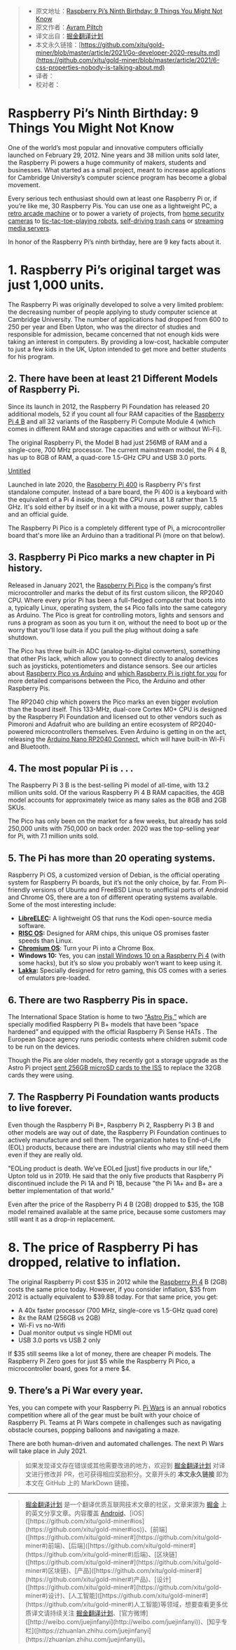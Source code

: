 > * 原文地址：[Raspberry Pi’s Ninth Birthday: 9 Things You Might Not Know](https://www.tomshardware.com/news/raspberry-pi-9th-birthday)
> * 原文作者：[Avram Piltch]([https://www.tomshardware.com/author/avram-piltch](https://www.tomshardware.com/author/avram-piltch))
> * 译文出自：[掘金翻译计划]([https://github.com/xitu/gold-miner](https://github.com/xitu/gold-miner))
> * 本文永久链接：[https://github.com/xitu/gold-miner/blob/master/article/2021/Go-developer-2020-results.md](https://github.com/xitu/gold-miner/blob/master/article/2021/6-css-properties-nobody-is-talking-about.md)
> * 译者：
> * 校对者：

# Raspberry Pi’s Ninth Birthday: 9 Things You Might Not Know

One of the world’s most popular and innovative computers officially launched on February 29, 2012. Nine years and 38 million units sold later, the Raspberry Pi powers a huge community of makers, students and businesses. What started as a small project, meant to increase applications for Cambridge University’s computer science program has become a global movement.

Every serious tech enthusiast should own at least one Raspberry Pi or, if you’re like me, 30 Raspberry Pis. You can use one as a lightweight PC, a [retro arcade machine](https://www.tomshardware.com/how-to/install-retropie-raspberry-pi-4) or to power a variety of projects, from [home security cameras](https://www.tomshardware.com/how-to/raspberry-pi-security-camera) to [tic-tac-toe-playing robots](https://www.tomshardware.com/news/this-raspberry-pi-robot-plays-tic-tac-toe-so-you-never-play-alone), [self-driving trash cans](https://www.tomshardware.com/news/clean-your-room-with-this-raspberry-pi-trash-delivery-bot) or [streaming media servers](https://www.tomshardware.com/how-to/raspberry-pi-plex-ubuntu).

In honor of the Raspberry Pi’s ninth birthday, here are 9 key facts about it.

# 1. Raspberry Pi’s original target was just 1,000 units.

The Raspberry Pi was originally developed to solve a very limited problem: the decreasing number of people applying to study computer science at Cambridge University. The number of applications had dropped from 600 to 250 per year and Eben Upton, who was the director of studies and responsible for admission, became concerned that not enough kids were taking an interest in computers. By providing a low-cost, hackable computer to just a few kids in the UK, Upton intended to get more and better students for his program.

## 2. There have been at least 21 Different Models of Raspberry Pi.

Since its launch in 2012, the Raspberry Pi Foundation has released 20 additional models, 52 if you count all four RAM capacities of the [Raspberry Pi 4 B](https://www.tomshardware.com/reviews/raspberry-pi-4) and all 32 variants of the Raspberry Pi Compute Module 4 (which comes in different RAM and storage capacities and with or without Wi-Fi).

The original Raspberry Pi, the Model B had just 256MB of RAM and a single-core, 700 MHz processor. The current mainstream model, the Pi 4 B, has up to 8GB of RAM, a quad-core 1.5-GHz CPU and USB 3.0 ports.

[Untitled](https://www.notion.so/8167832e68b6463b931c6876c83629dd)

Launched in late 2020, the [Raspberry Pi 400](https://www.tomshardware.com/news/raspberry-pi-400-review-faster-cpu-new-layout-better-thermals) is Raspberry Pi's first standalone computer. Instead of a bare board, the Pi 400 is a keyboard with the equivalent of a Pi 4 inside, though the CPU runs at 1.8 rather than 1.5 GHz. It's sold either by itself or in a kit with a mouse, power supply, cables and an official guide.

The Raspberry Pi Pico is a completely different type of Pi, a microcontroller board that's more like an Arduino than a traditional Pi (more on that below).

## 3. Raspberry Pi Pico marks a new chapter in Pi history.

Released in January 2021, the [Raspberry Pi Pico](https://www.tomshardware.com/news/raspberry-pi-pico-tutorials-pinout-everything-you-need-to-know) is the company’s first microcontroller and marks the debut of its first custom silicon, the RP2040 CPU. Where every prior Pi has been a full-fledged computer that boots into a, typically Linux, operating system, the `$4` Pico falls into the same category as Arduino. The Pico is great for controlling motors, lights and sensors and runs a program as soon as you turn it on, without the need to boot up or the worry that you’ll lose data if you pull the plug without doing a safe shutdown.

The Pico has three built-in ADC (analog-to-digital converters), something that other Pis lack, which allow you to connect directly to analog devices such as joysticks, potentiometers and distance sensors. See our articles about [Raspberry Pico vs Arduino](https://www.tomshardware.com/features/raspberry-pi-pico-vs-arduino) and [which Raspberry Pi is right for you](https://www.tomshardware.com/how-to/raspberry-pi-buying-guide) for more detailed comparisons between the Pico, the Arduino and other Raspberry Pis.

The RP2040 chip which powers the Pico marks an even bigger evolution than the board itself. This 133-MHz, dual-core Cortex M0+ CPU is designed by the Raspberry Pi Foundation and licensed out to other vendors such as Pimoroni and Adafruit who are building an entire ecosystem of RP2040-powered microcontrollers themselves. Even Arduino is getting in on the act, releasing the [Arduino Nano RP2040 Connect](https://www.tomshardware.com/news/first-pi-silicon-arduino-nano-rp2040-connect-spotted), which will have built-in Wi-Fi and Bluetooth.

## 4. The most popular Pi is . . .

The Raspberry Pi 3 B is the best-selling Pi model of all-time, with 13.2 million units sold. Of the various Raspberry Pi 4 B RAM capacities, the 4GB model accounts for approximately twice as many sales as the 8GB and 2GB SKUs.

The Pico has only been on the market for a few weeks, but already has sold 250,000 units with 750,000 on back order. 2020 was the top-selling year for Pi, with 7.1 million units sold.

## 5. The Pi has more than 20 operating systems.

Raspberry Pi OS, a customized version of Debian, is the official operating system for Raspberry Pi boards, but it’s not the only choice, by far. From Pi-friendly versions of Ubuntu and FreeBSD Linux to unofficial ports of Android and Chrome OS, there are a ton of different operating systems available. Some of the most interesting include:

- **[LibreELEC](https://libreelec.tv/downloads_new/):** A lightweight OS that runs the Kodi open-source media software.
- **[RISC OS](https://www.riscosopen.org/content/downloads/raspberry-pi):** Designed for ARM chips, this unique OS promises faster speeds than Linux.
- **[Chromium OS](https://github.com/FydeOS/chromium_os-raspberry_pi)**: Turn your Pi into a Chrome Box.
- **Windows 10:** Yes, you can [install Windows 10 on a Raspberry Pi 4](https://www.tomshardware.com/how-to/install-windows-10-raspberry-pi) (with some hacks), but it’s so slow you probably won’t want to keep using it.
- **[Lakka](https://www.lakka.tv/):** Specially designed for retro gaming, this OS comes with a series of emulators pre-loaded.

## 6. There are two Raspberry Pis in space.

The International Space Station is home to two [“Astro Pis,”](https://www.raspberrypi.org/education/programmes/astro-pi/) which are specially modified Raspberry Pi B+ models that have been “space hardened” and equipped with the official Raspberry Pi Sense HATs . The European Space agency runs periodic contests where children submit code to be run on the devices.

Though the Pis are older models, they recently got a storage upgrade as the Astro Pi project [sent 256GB microSD cards to the ISS](https://twitter.com/astro_pi/status/1365315688034799622) to replace the 32GB cards they were using.

## 7. The Raspberry Pi Foundation wants products to live forever.

Even though the Raspberry Pi B+, Raspberry Pi 2, Raspberry Pi 3 B and other models are way out of date, the Raspberry Pi Foundation continues to actively manufacture and sell them. The organization hates to End-of-Life (EOL) products, because there are industrial clients who may still need them even if they are really old.

"EOLing product is death. We’ve EOLed [just] five products in our life," Upton told us in 2019. He said that the only five products that Raspberry Pi discontinued include the Pi 1A and Pi 1B, because "the Pi 1A+ and B+ are a better implementation of that world."

Even after the price of the Raspberry Pi 4 B (2GB) dropped to $35, the 1GB model remained available at the same price, because some customers may still want it as a drop-in replacement.

# **8. The price of Raspberry Pi has dropped, relative to inflation.**

The original Raspberry Pi cost $35 in 2012 while the [Raspberry Pi 4](https://www.tomshardware.com/reviews/raspberry-pi-4) B (2GB) costs the same price today. However, if you consider inflation, $35 from 2012 is actually equivalent to $39.88 today. For that same price, you get:

- A 40x faster processor (700 MHz, single-core vs 1.5-GHz quad core)
- 8x the RAM (256GB vs 2GB)
- Wi-Fi vs no-Wifi
- Dual monitor output vs single HDMI out
- USB 3.0 ports vs USB 2 only

If $35 still seems like a lot of money, there are cheaper Pi models. The Raspberry Pi Zero goes for just $5 while the Raspberry Pi Pico, a microcontroller board, goes for a mere $4.

## 9. There’s a Pi War every year.

Yes, you can compete with your Raspberry Pi. [Pi Wars](https://piwars.org/) is an annual robotics competition where all of the gear must be built with your choice of Raspberry Pi. Teams at Pi Wars compete in challenges such as navigating obstacle courses, popping balloons and navigating a maze.

There are both human-driven and automated challenges. The next Pi Wars will take place in July 2021.

> 如果发现译文存在错误或其他需要改进的地方，欢迎到 [掘金翻译计划]([https://github.com/xitu/gold-miner](https://github.com/xitu/gold-miner)) 对译文进行修改并 PR，也可获得相应奖励积分。文章开头的 **本文永久链接** 即为本文在 GitHub 上的 MarkDown 链接。

---

> [掘金翻译计划]([https://github.com/xitu/gold-miner](https://github.com/xitu/gold-miner)) 是一个翻译优质互联网技术文章的社区，文章来源为 [掘金]([https://juejin.im](https://juejin.im/)) 上的英文分享文章。内容覆盖 [Android]([https://github.com/xitu/gold-miner#android](https://github.com/xitu/gold-miner#android))、[iOS]([https://github.com/xitu/gold-miner#ios](https://github.com/xitu/gold-miner#ios))、[前端]([https://github.com/xitu/gold-miner#](https://github.com/xitu/gold-miner#)前端)、[后端]([https://github.com/xitu/gold-miner#](https://github.com/xitu/gold-miner#)后端)、[区块链]([https://github.com/xitu/gold-miner#](https://github.com/xitu/gold-miner#)区块链)、[产品]([https://github.com/xitu/gold-miner#](https://github.com/xitu/gold-miner#)产品)、[设计]([https://github.com/xitu/gold-miner#](https://github.com/xitu/gold-miner#)设计)、[人工智能]([https://github.com/xitu/gold-miner#](https://github.com/xitu/gold-miner#)人工智能)等领域，想要查看更多优质译文请持续关注 [掘金翻译计划]([https://github.com/xitu/gold-miner](https://github.com/xitu/gold-miner))、[官方微博]([http://weibo.com/juejinfanyi](http://weibo.com/juejinfanyi))、[知乎专栏]([https://zhuanlan.zhihu.com/juejinfanyi](https://zhuanlan.zhihu.com/juejinfanyi))。
